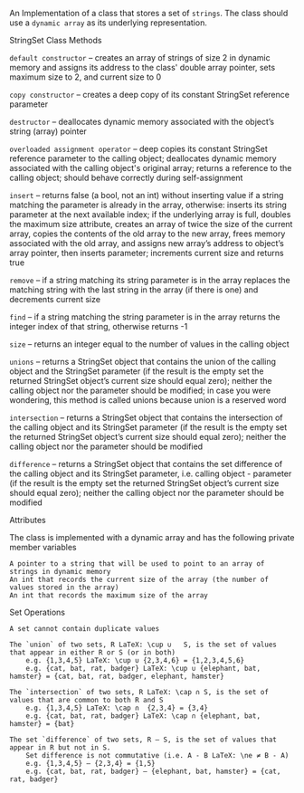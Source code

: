 An Implementation of a class that stores a set of `strings`. The class should use a `dynamic array` as its 
underlying representation.


StringSet Class
Methods

`default constructor` – creates an array of strings of size 2 in dynamic memory and assigns its address to the class' 
                          double array pointer, sets maximum size to 2, and current size to 0
    
`copy constructor` – creates a deep copy of its constant StringSet reference parameter
    
`destructor` – deallocates dynamic memory associated with the object’s string (array) pointer
    
`overloaded assignment operator` – deep copies its constant StringSet reference parameter to the calling object; 
                                    deallocates dynamic memory associated with the calling object's original array; 
                                    returns a reference to the calling object; should behave correctly during 
                                    self-assignment
    
`insert` – returns false (a bool, not an int) without inserting value if a string matching the parameter is already in 
            the array, otherwise: inserts its string parameter at the next available index; if the underlying array is full, doubles the maximum size attribute, creates an array of twice the size of the current array, copies the contents of the old array to the new array, frees memory associated with the old array, and assigns new array’s address to object’s array pointer, then inserts parameter; increments current size and returns true
    
`remove` – if a string matching its string parameter is in the array replaces the matching string with the last string 
            in the array (if there is one) and decrements current size
    
`find` – if a string matching the string parameter is in the array returns the integer index of that string, otherwise 
        returns -1
    
`size` – returns an integer equal to the number of values in the calling object
    
`unions` – returns a StringSet object that contains the union of the calling object and the StringSet parameter 
            (if the result is the empty set the returned StringSet object’s current size should equal zero); 
            neither the calling object nor the parameter should be modified; in case you were wondering, 
            this method is called unions because union is a reserved word
    
`intersection` – returns a StringSet object that contains the intersection of the calling object and its StringSet 
                  parameter (if the result is the empty set the returned StringSet object’s current size should equal 
                  zero); neither the calling object nor the parameter should be modified
    
`difference` – returns a StringSet object that contains the set difference of the calling object and its StringSet 
                parameter, i.e. calling object - parameter (if the result is the empty set the returned StringSet object’s current size should equal zero); neither the calling object nor the parameter should be modified

Attributes

The class is implemented with a dynamic array and has the following private member variables

    A pointer to a string that will be used to point to an array of strings in dynamic memory
    An int that records the current size of the array (the number of values stored in the array)
    An int that records the maximum size of the array


Set Operations

    A set cannot contain duplicate values
    
    The `union` of two sets, R LaTeX: \cup ∪   S, is the set of values that appear in either R or S (or in both)
        e.g. {1,3,4,5} LaTeX: \cup ∪ {2,3,4,6} = {1,2,3,4,5,6}
        e.g. {cat, bat, rat, badger} LaTeX: \cup ∪ {elephant, bat, hamster} = {cat, bat, rat, badger, elephant, hamster}
    
    The `intersection` of two sets, R LaTeX: \cap ∩ S, is the set of values that are common to both R and S
        e.g. {1,3,4,5} LaTeX: \cap ∩  {2,3,4} = {3,4}
        e.g. {cat, bat, rat, badger} LaTeX: \cap ∩ {elephant, bat, hamster} = {bat}
    
    The set `difference` of two sets, R – S, is the set of values that appear in R but not in S.
        Set difference is not commutative (i.e. A - B LaTeX: \ne ≠ B - A) 
        e.g. {1,3,4,5} – {2,3,4} = {1,5}
        e.g. {cat, bat, rat, badger} – {elephant, bat, hamster} = {cat, rat, badger}